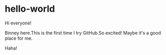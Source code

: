 # hello-world
Hi everyone!

Binney here.This is the first time I try GitHub.So excited!
Maybe it's a good place for me.

Haha!
